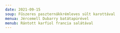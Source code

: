 ```yaml
---
date: 2021-09-15
soup: Fűszeres paszternákkrémleves sült karottával
menua: Jércemell Dubarry batátapürével
menub: Rántott karfiol francia salátával
---
```


